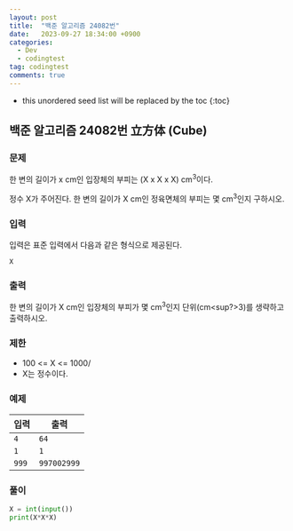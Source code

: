 ```yaml
---
layout: post
title:  "백준 알고리즘 24082번"
date:   2023-09-27 18:34:00 +0900
categories:
  - Dev
  - codingtest
tag: codingtest
comments: true
---
```


* this unordered seed list will be replaced by the toc
{:toc}

## 백준 알고리즘 24082번 立方体 (Cube)

### 문제

한 변의 길이가 x cm인 입장체의 부피는 (X x X x X) cm<sup>3</sup>이다.

정수 X가 주어진다. 한 변의 길이가 X cm인 정육면체의 부피는 몇 cm<sup>3</sup>인지 구하시오.

### 입력

입력은 표준 입력에서 다음과 같은 형식으로 제공된다.

```
X
```

### 출력

한 변의 길이가 X cm인 입장체의 부피가 몇 cm<sup>3</sup>인지 단위(cm<sup?>3</sup>)를 생략하고 출력하시오.

### 제한

- 100 <= X <= 1000/
- X는 정수이다.

### 예제

| 입력 | 출력 |
| --- | --- |
| `4` | `64` |
| `1` | `1` |
| `999` | `997002999` |

### 풀이

```py
X = int(input())
print(X*X*X)
```